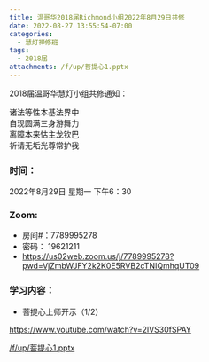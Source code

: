 ```yaml
---
title: 温哥华2018届Richmond小组2022年8月29日共修
date: 2022-08-27 13:55:54-07:00
categories:
  - 慧灯禅修班
tags:
  - 2018届
attachments: /f/up/菩提心1.pptx
---
```

2018届温哥华慧灯小组共修通知：

诸法等性本基法界中\
自现圆满三身游舞力\
离障本来怙主龙钦巴\
祈请无垢光尊常护我

### 时间：

2022年8月29日 星期一 下午6：30

### Zoom:

* 房间#：7789995278
* 密码： 19621211
* <https://us02web.zoom.us/j/7789995278?pwd=VjZmbWJFY2k2K0E5RVB2cTNIQmhqUT09>

### 学习内容：

* 菩提心上师开示（1/2）

<https://www.youtube.com/watch?v=2lVS30fSPAY>

[/f/up/菩提心1.pptx](/f/up/菩提心1.pptx)